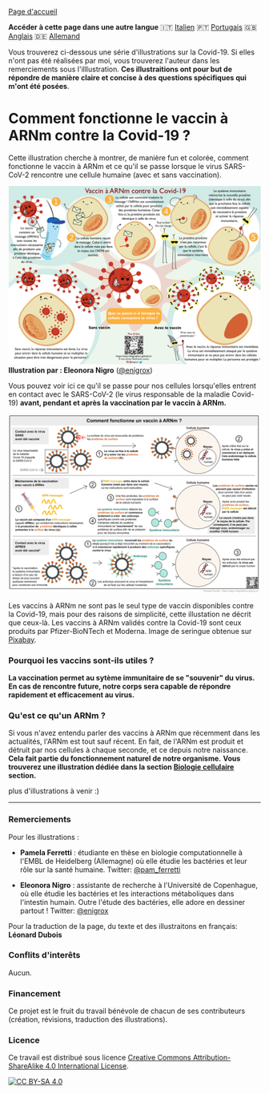 [Page d'accueil](https://easy-infographics.github.io/fr/)

**Accéder à cette page dans une autre langue** 🇮🇹  [Italien](../it/) 🇵🇹 [Portugais](../pt/) 🇬🇧 [Anglais](../en/) 🇩🇪 [Allemand](../de/)

Vous trouverez ci-dessous une série d'illustrations sur la Covid-19. Si elles n'ont pas été réalisées par moi, vous trouverez l'auteur dans les remerciements sous l'illlustration.
**Ces illustraitions ont pour but de répondre de manière claire et concise à des questions spécifiques qui m'ont été posées**.

# Comment fonctionne le vaccin à ARNm contre la Covid-19 ?

Cette illustration cherche à montrer, de manière fun et colorée, comment fonctionne le vaccin à ARNm et ce qu'il se passe lorsque le virus SARS-CoV-2 rencontre une cellule humaine (avec et sans vaccination).

[![How does the mRNA vaccine work - French cartoon version](images/cartoon_vaccine_FR.png)](images/cartoon_vaccine_FR.png)
**Illustration par : Eleonora Nigro** ([@enigrox](https://twitter.com/enigrox))

Vous pouvez voir ici ce qu'il se passe pour nos cellules lorsqu'elles entrent en contact avec le SARS-CoV-2 (le virus responsable de la maladie Covid-19) **avant, pendant et après la vaccination par le vaccin à ARNm.**

[![How does the mRNA vaccine work - French version](images/vaccine_FR.png)](images/vaccine_FR.png)

Les vaccins à ARNm ne sont pas le seul type de vaccin disponibles contre la Covid-19, mais pour des raisons de simplicité, cette illustation ne décrit que ceux-là. Les vaccins à ARNm validés contre la Covid-19 sont ceux produits par Pfizer-BioNTech et Moderna. Image de seringue obtenue sur [Pixabay](https://pixabay.com/users/janjf93-3084263/).

### Pourquoi les vaccins sont-ils utiles ?

**La vaccination permet au sytème immunitaire de se "souvenir" du virus. En cas de rencontre future, notre corps sera capable de répondre rapidement et efficacement au virus.**

### Qu'est ce qu'un ARNm ?

Si vous n'avez entendu parler des vaccins à ARNm que récemment dans les actualités, l'ARNm est tout sauf récent. En fait, de l'ARNm est produit et détruit par nos cellules à chaque seconde, et ce depuis notre naissance.  **Cela fait partie du fonctionnement naturel de notre organisme.**
**Vous trouverez une illustration dédiée dans la section [Biologie cellulaire](https://easy-infographics.github.io/Cell_Biology/fr/) section.**

plus d'illustrations à venir :)

***

### Remerciements

Pour les illustrations :

* **Pamela Ferretti** : étudiante en thèse en biologie computationnelle à l'EMBL de Heidelberg (Allemagne) où elle étudie les bactéries et leur rôle sur la santé humaine. Twitter: [@pam_ferretti](https://twitter.com/pam_ferretti)

* **Eleonora Nigro** : assistante de recherche à l'Université de Copenhague, où elle étudie les bactéries et les interactions métaboliques dans l'intestin humain. Outre l'étude des bactéries, elle adore en dessiner partout ! Twitter: [@enigrox](https://twitter.com/enigrox)

Pour la traduction de la page, du texte et des illustraitons en français: **Léonard Dubois**

### Conflits d'interêts

Aucun.

### Financement

Ce projet est le fruit du travail bénévole de chacun de ses contributeurs (création, révisions, traduction des illustrations).

### Licence

Ce travail est distribué sous licence
[Creative Commons Attribution-ShareAlike 4.0 International License][cc-by-sa].

[![CC BY-SA 4.0][cc-by-sa-image]][cc-by-sa]

[cc-by-sa]: http://creativecommons.org/licenses/by-sa/4.0/
[cc-by-sa-image]: https://licensebuttons.net/l/by-sa/4.0/88x31.png
[cc-by-sa-shield]: https://img.shields.io/badge/License-CC%20BY--SA%204.0-lightgrey.svg
